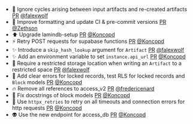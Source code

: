 - 🚸 Ignore cycles arising between input artifacts and re-created artifacts [PR](https://github.com/laminlabs/lamindb/pull/3143) [@falexwolf](https://github.com/falexwolf)
- 🎨 Improve formatting and update CI & pre-commit versions [PR](https://github.com/laminlabs/lamindb-setup/pull/1159) [@Zethson](https://github.com/Zethson)
- ⬆️ Upgrade lamindb-setup [PR](https://github.com/laminlabs/lamindb/pull/3142) [@Koncopd](https://github.com/Koncopd)
- ⚡️ Retry POST requests for supabase functions [PR](https://github.com/laminlabs/lamindb-setup/pull/1158) [@Koncopd](https://github.com/Koncopd)
- ✨ Introduce a `skip_hash_lookup` argument for `Artifact` [PR](https://github.com/laminlabs/lamindb/pull/3140) [@falexwolf](https://github.com/falexwolf)
- ✨ Add an environment variable to set `instance.api_url` [PR](https://github.com/laminlabs/lamindb-setup/pull/1157) [@Koncopd](https://github.com/Koncopd)
- 🐛 Require a restricted storage location when writing an `Artifact` to a restricted space [PR](https://github.com/laminlabs/lamindb/pull/3139) [@falexwolf](https://github.com/falexwolf)
- 🚸 Add clear errors for locked records, test RLS for locked records and `Block` models [PR](https://github.com/laminlabs/lamindb/pull/3131) [@Koncopd](https://github.com/Koncopd)
- 🔥 Remove all references to access_v2 [PR](https://github.com/laminlabs/lamindb-setup/pull/1141) [@fredericenard](https://github.com/fredericenard)
- 📝 Fix docstrings of block models [PR](https://github.com/laminlabs/lamindb/pull/3138) [@Koncopd](https://github.com/Koncopd)
- 🐛  Use `httpx_retries` to retry on all timeouts and connection errors for http requests [PR](https://github.com/laminlabs/lamindb-setup/pull/1156) [@Koncopd](https://github.com/Koncopd)
- 👽️ Use the new endpoint for access_db [PR](https://github.com/laminlabs/lamindb-setup/pull/1155) [@Koncopd](https://github.com/Koncopd)
